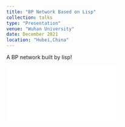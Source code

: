 ```yaml
---
title: "BP Network Based on Lisp"
collection: talks
type: "Presentation"
venue: "Wuhan University"
date: December 2021
location: "Hubei,China"
---
```


A BP network built by lisp!

<embed src="/Homepage/files/talks/BP_Networks.pdf" type="application/pdf">